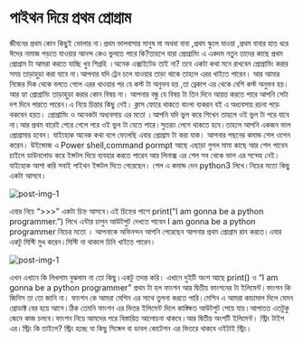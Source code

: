 # পাইথন দিয়ে প্রথম প্রোগ্রাম 

জীবনের প্রথম কোন  কিছুই ভোলার না।প্রথম ভালবাসার মানুষ মা অথবা বাবা ,প্রথম স্কুলে যাওয়া ,প্রথম বাবার হাত ধরে ঈদের নামাজ পড়তে যাওয়ার আনন্দ কেও ভুলতে পারে কি?তাহলে যারা প্রোগ্রামিং এ একদম নতুন তাদের কাছে  প্রথম প্রোগ্রাম টা আমরা  করতে যাচ্ছি খুব শিগ্রহি ।অনেক এক্সাইটেড তাই না? তবে একটা কথা মনে রাখবেন প্রোগ্রামিং করার সময় তাড়াহুড়া করা যাবে না।আপনার যদি ট্রেন চলে যাওয়ার তাড়া থাকে তাহলে এরর খাইতে পারেন। আর  আমার নিজের দিক থেকে বলতে গেলে এরর খাওয়ার পর যে কস্ট টা অনুভব হয় ,তা  ব্রেকাপ এর থেকে বেশি কস্ট অনুভব হয়।আর হ্যা প্রোগ্রামিং তাড়াহুড়া করার কোন বিষয় না। আপনার বন্ধু যে বিষয় টা তিন দিনে আয়ত্ত করতে পারে আপনি সেটা দশ দিনে পারতে পারেন।এ নিয়ে চিন্তার কিছু নেই। ক্লাস ফোরে থাকতে বাংলা ব্যকরন বই এ অধ্যবসায় রচনা পড়ে থকবেন হয়ত। প্রোগ্রামিং ও অনেকটা অধ্যবসায় এর মতো ।আপনি যদি ভুল করে শিখেন তাহলে ওই ভুল টা পরে যাবে না।আর প্রথম বারেই পেরে গেলে পরে ওই ভুল টা যেতে পারে।সুতরাং লেগে থাকতে হবে।তাহলে আপনি একজন ভাল প্রোগ্রামার হবেন।  যাইহোক অনেক কথা বলে ফেলেছি এবার প্রোগ্রাম টা করা যাক। আপনার  পছনের কমান্ড শেল ওপেন করেন। উইন্ডোজ এ Power shell,command pormpt আছে  এছাড়া   গুগল মামা কাছে আর শেল পাবেন চাইলে ডাউনলোড করে ইন্সটল দিয়ে ব্যবহার করতে পারেন আর লিনাক্স এর শেল সব থেকে ভাল এর সন্দেহ নেই।যাইহোক  আশা করি সবাই পাইথন ইন্সটল দিতে পেরেছেন। শেল এ কমান্ড দেন python3 লিখে।নিচের মতো কিছু একটা আসবে।

![post-img-1](https://user-images.githubusercontent.com/61242591/77771582-10946f00-7071-11ea-93fe-77755d9a4c80.png)

এবার  নিচে   “>>>” একটা চিহ্ন আসবে।এই চিহ্নের পাশে print(“I am gonna be a  python programmer.”) লিখে এন্টার চাপুন আউটপুট দেখতে পাবেন I am gonna be a  python programmer
নিচের মতো । আপনাকে অভিনন্দন আপনি পেরেছেন আপনার প্রথম প্রোগ্রাম রান করতে।এবার একটু মিস্টি মুখ করেন।মিস্টি না থাকলে চিনি খাইতে পারেন।

![post-img-1](https://user-images.githubusercontent.com/61242591/77771883-7a147d80-7071-11ea-863a-21e28da36d26.png)

এখন এখানে কি লিখলাম বুঝলাম না তো কিছু।একটু তদন্ত করি। এখানে দুইটি অংশ আছে  print()   ও  “I am gonna be a  python programmer”  প্রথম টা হল ফাংশন আর দ্বিতীয় ফাংশনের টা ইলিমেন্ট।ফাংশন কি জিনিস তা তো জানি না। ফাংশন কে আমরা মেশিন এর সাথে তুলনা করতে পারি।মেশিন এ আমরা কাচামাল দিলে যেমন  প্রোডাক্ট বের হয়ে আসে।ঠিক তেমনি ফাংশন এর ভিতর ইলিমেন্ট দিলে কাঙ্ক্ষিত আউটপুট পেয়ে যায়।আপাতত এতটুকু জেনে কাজ চলবে।ফাংশন নিয়ে আমদের পরে বিস্তারিত আলোচনা থাকবে।আর দ্বিতীয় অংশটি ইলিমেন্ট। স্ট্রিং টাইপ এর।স্ট্রিং কি তাইলে? স্ট্রিং হচ্ছে যা কিছু সিঙ্গেল বা  ডাবল কোটেশন এর ভিতরে থাকবে ওইটাই স্ট্রিং।
